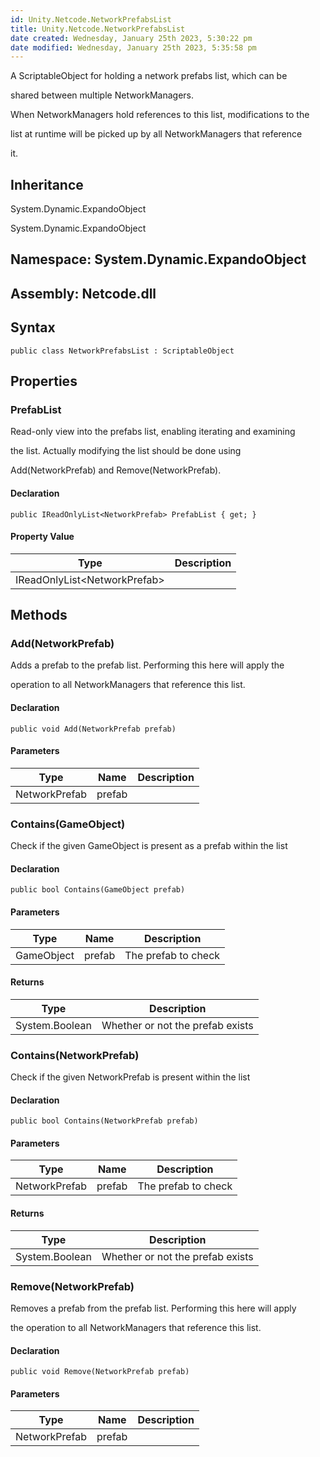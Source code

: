 ```yaml
---
id: Unity.Netcode.NetworkPrefabsList
title: Unity.Netcode.NetworkPrefabsList
date created: Wednesday, January 25th 2023, 5:30:22 pm
date modified: Wednesday, January 25th 2023, 5:35:58 pm
---
```


<div class="markdown level0 summary">

A ScriptableObject for holding a network prefabs list, which can be

shared between multiple NetworkManagers.

When NetworkManagers hold references to this list, modifications to the

list at runtime will be picked up by all NetworkManagers that reference

it.

</div>

<div class="markdown level0 conceptual">

</div>

<div class="inheritance">

## Inheritance

<div class="level0">

System.Dynamic.ExpandoObject

</div>

<div class="level1">

System.Dynamic.ExpandoObject

</div>

</div>

## **Namespace**: System.Dynamic.ExpandoObject

## **Assembly**: Netcode.dll

## Syntax

``` lang-csharp
public class NetworkPrefabsList : ScriptableObject
```

## Properties

### PrefabList

<div class="markdown level1 summary">

Read-only view into the prefabs list, enabling iterating and examining

the list. Actually modifying the list should be done using

Add(NetworkPrefab) and Remove(NetworkPrefab).

</div>

<div class="markdown level1 conceptual">

</div>

#### Declaration

``` lang-csharp
public IReadOnlyList<NetworkPrefab> PrefabList { get; }
```

#### Property Value

| Type                           | Description |
|--------------------------------|-------------|
| IReadOnlyList\<NetworkPrefab\> |             |

## Methods

### Add(NetworkPrefab)

<div class="markdown level1 summary">

Adds a prefab to the prefab list. Performing this here will apply the

operation to all NetworkManagers that reference this list.

</div>

<div class="markdown level1 conceptual">

</div>

#### Declaration

``` lang-csharp
public void Add(NetworkPrefab prefab)
```

#### Parameters

| Type          | Name   | Description |
|---------------|--------|-------------|
| NetworkPrefab | prefab |             |

### Contains(GameObject)

<div class="markdown level1 summary">

Check if the given GameObject is present as a prefab within the list

</div>

<div class="markdown level1 conceptual">

</div>

#### Declaration

``` lang-csharp
public bool Contains(GameObject prefab)
```

#### Parameters

| Type       | Name   | Description         |
|------------|--------|---------------------|
| GameObject | prefab | The prefab to check |

#### Returns

| Type           | Description                      |
|----------------|----------------------------------|
| System.Boolean | Whether or not the prefab exists |

### Contains(NetworkPrefab)

<div class="markdown level1 summary">

Check if the given NetworkPrefab is present within the list

</div>

<div class="markdown level1 conceptual">

</div>

#### Declaration

``` lang-csharp
public bool Contains(NetworkPrefab prefab)
```

#### Parameters

| Type          | Name   | Description         |
|---------------|--------|---------------------|
| NetworkPrefab | prefab | The prefab to check |

#### Returns

| Type           | Description                      |
|----------------|----------------------------------|
| System.Boolean | Whether or not the prefab exists |

### Remove(NetworkPrefab)

<div class="markdown level1 summary">

Removes a prefab from the prefab list. Performing this here will apply

the operation to all NetworkManagers that reference this list.

</div>

<div class="markdown level1 conceptual">

</div>

#### Declaration

``` lang-csharp
public void Remove(NetworkPrefab prefab)
```

#### Parameters

| Type          | Name   | Description |
|---------------|--------|-------------|
| NetworkPrefab | prefab |             |
